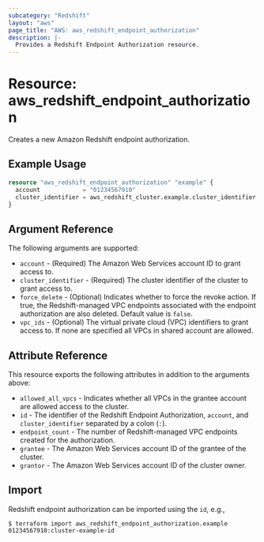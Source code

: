 ```yaml
---
subcategory: "Redshift"
layout: "aws"
page_title: "AWS: aws_redshift_endpoint_authorization"
description: |-
  Provides a Redshift Endpoint Authorization resource.
---
```


# Resource: aws_redshift_endpoint_authorization

Creates a new Amazon Redshift endpoint authorization.

## Example Usage

```terraform
resource "aws_redshift_endpoint_authorization" "example" {
  account            = "01234567910"
  cluster_identifier = aws_redshift_cluster.example.cluster_identifier
}
```

## Argument Reference

The following arguments are supported:

* `account` - (Required) The Amazon Web Services account ID to grant access to.
* `cluster_identifier` - (Required) The cluster identifier of the cluster to grant access to.
* `force_delete` - (Optional) Indicates whether to force the revoke action. If true, the Redshift-managed VPC endpoints associated with the endpoint authorization are also deleted. Default value is `false`.
* `vpc_ids` - (Optional) The virtual private cloud (VPC) identifiers to grant access to. If none are specified all VPCs in shared account are allowed.

## Attribute Reference

This resource exports the following attributes in addition to the arguments above:

* `allowed_all_vpcs` - Indicates whether all VPCs in the grantee account are allowed access to the cluster.
* `id` - The identifier of the Redshift Endpoint Authorization, `account`, and `cluster_identifier` separated by a colon (`:`).
* `endpoint_count` - The number of Redshift-managed VPC endpoints created for the authorization.
* `grantee` - The Amazon Web Services account ID of the grantee of the cluster.
* `grantor` - The Amazon Web Services account ID of the cluster owner.

## Import

Redshift endpoint authorization can be imported using the `id`, e.g.,

```
$ terraform import aws_redshift_endpoint_authorization.example 01234567910:cluster-example-id
```
